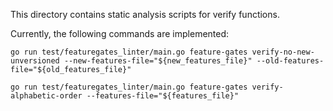 This directory contains static analysis scripts for verify functions.

Currently, the following commands are implemented:
```
go run test/featuregates_linter/main.go feature-gates verify-no-new-unversioned --new-features-file="${new_features_file}" --old-features-file="${old_features_file}"

go run test/featuregates_linter/main.go feature-gates verify-alphabetic-order --features-file="${features_file}"
```
